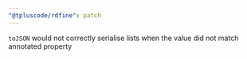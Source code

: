 ```yaml
---
"@tpluscode/rdfine": patch
---
```


`toJSON` would not correctly serialise lists when the value did not match annotated property
